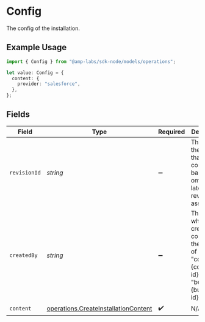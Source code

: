 # Config

The config of the installation.

## Example Usage

```typescript
import { Config } from "@amp-labs/sdk-node/models/operations";

let value: Config = {
  content: {
    provider: "salesforce",
  },
};
```

## Fields

| Field                                                                                                   | Type                                                                                                    | Required                                                                                                | Description                                                                                             |
| ------------------------------------------------------------------------------------------------------- | ------------------------------------------------------------------------------------------------------- | ------------------------------------------------------------------------------------------------------- | ------------------------------------------------------------------------------------------------------- |
| `revisionId`                                                                                            | *string*                                                                                                | :heavy_minus_sign:                                                                                      | The ID of the revision that this config is based on. If omitted, the latest revision is assumed.        |
| `createdBy`                                                                                             | *string*                                                                                                | :heavy_minus_sign:                                                                                      | The person who created the config, in the format of "consumer:{consumer-id}" or "builder:{builder-id}". |
| `content`                                                                                               | [operations.CreateInstallationContent](../../models/operations/createinstallationcontent.md)            | :heavy_check_mark:                                                                                      | N/A                                                                                                     |